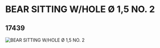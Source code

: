 # BEAR SITTING W/HOLE Ø 1,5 NO. 2
## 17439
![BEAR SITTING W/HOLE Ø 1,5 NO. 2](https://lc-www-live-s.legocdn.com/media/bricks/5/2/6071286.jpg)